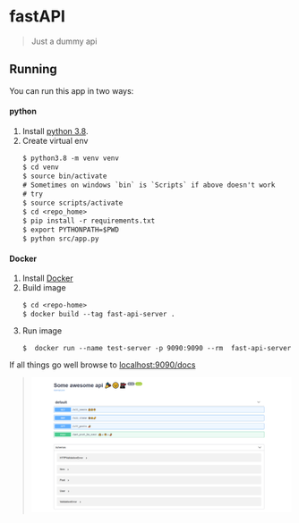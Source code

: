 # fastAPI
> Just a dummy api

## Running

You can run this app in two ways:

#### python
1. Install [python 3.8](https://www.python.org/downloads/release/python-385/).
2. Create virtual env 
    ```shell script
    $ python3.8 -m venv venv
    $ cd venv
    $ source bin/activate 
    # Sometimes on windows `bin` is `Scripts` if above doesn't work
    # try
    $ source scripts/activate
    $ cd <repo_home>
    $ pip install -r requirements.txt
    $ export PYTHONPATH=$PWD
    $ python src/app.py
    ````

#### Docker

1. Install [Docker](https://docs.docker.com/get-docker/)
2. Build image
    ```shell script
    $ cd <repo-home>
    $ docker build --tag fast-api-server .
    ```
 3. Run image
    ```shell script
    $  docker run --name test-server -p 9090:9090 --rm  fast-api-server
    ```


If all things go well browse to [localhost:9090/docs](localhost:9090/docs) 
> ![Docs page](docs/open_api_capture.PNG)


